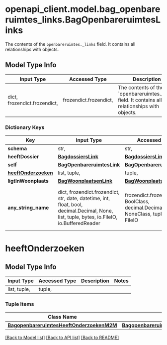 # openapi_client.model.bag_openbareruimtes_links.BagOpenbareruimtesLinks

The contents of the `openbareruimtes._links` field. It contains all relationships with objects.

## Model Type Info
Input Type | Accessed Type | Description | Notes
------------ | ------------- | ------------- | -------------
dict, frozendict.frozendict,  | frozendict.frozendict,  | The contents of the &#x60;openbareruimtes._links&#x60; field. It contains all relationships with objects. | 

### Dictionary Keys
Key | Input Type | Accessed Type | Description | Notes
------------ | ------------- | ------------- | ------------- | -------------
**schema** | str,  | str,  |  | 
**heeftDossier** | [**BagdossiersLink**](BagdossiersLink.md) | [**BagdossiersLink**](BagdossiersLink.md) |  | 
**self** | [**BagOpenbareruimtesLink**](BagOpenbareruimtesLink.md) | [**BagOpenbareruimtesLink**](BagOpenbareruimtesLink.md) |  | 
**[heeftOnderzoeken](#heeftOnderzoeken)** | list, tuple,  | tuple,  |  | 
**ligtInWoonplaats** | [**BagWoonplaatsenLink**](BagWoonplaatsenLink.md) | [**BagWoonplaatsenLink**](BagWoonplaatsenLink.md) |  | 
**any_string_name** | dict, frozendict.frozendict, str, date, datetime, int, float, bool, decimal.Decimal, None, list, tuple, bytes, io.FileIO, io.BufferedReader | frozendict.frozendict, str, BoolClass, decimal.Decimal, NoneClass, tuple, bytes, FileIO | any string name can be used but the value must be the correct type | [optional]

# heeftOnderzoeken

## Model Type Info
Input Type | Accessed Type | Description | Notes
------------ | ------------- | ------------- | -------------
list, tuple,  | tuple,  |  | 

### Tuple Items
Class Name | Input Type | Accessed Type | Description | Notes
------------- | ------------- | ------------- | ------------- | -------------
[**BagopenbareruimtesHeeftOnderzoekenM2M**](BagopenbareruimtesHeeftOnderzoekenM2M.md) | [**BagopenbareruimtesHeeftOnderzoekenM2M**](BagopenbareruimtesHeeftOnderzoekenM2M.md) | [**BagopenbareruimtesHeeftOnderzoekenM2M**](BagopenbareruimtesHeeftOnderzoekenM2M.md) |  | 

[[Back to Model list]](../../README.md#documentation-for-models) [[Back to API list]](../../README.md#documentation-for-api-endpoints) [[Back to README]](../../README.md)

